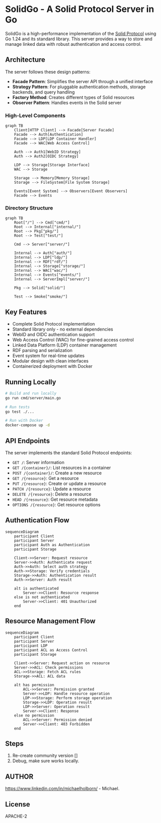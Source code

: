 # SolidGo - A Solid Protocol Server in Go

SolidGo is a high-performance implementation of the [Solid Protocol](https://solidproject.org/TR/protocol) using Go 1.24 and its standard library. This server provides a way to store and manage linked data with robust authentication and access control.

## Architecture

The server follows these design patterns:
- **Facade Pattern**: Simplifies the server API through a unified interface
- **Strategy Pattern**: For pluggable authentication methods, storage backends, and query handling
- **Factory Method**: Creates different types of Solid resources
- **Observer Pattern**: Handles events in the Solid server

### High-Level Components

```mermaid
graph TB
    Client[HTTP Client] --> Facade[Server Facade]
    Facade --> Auth[Authentication]
    Facade --> LDP[LDP Container Handler]
    Facade --> WAC[Web Access Control]
    
    Auth --> Auth1[WebID Strategy]
    Auth --> Auth2[OIDC Strategy]
    
    LDP --> Storage[Storage Interface]
    WAC --> Storage
    
    Storage --> Memory[Memory Storage]
    Storage --> FileSystem[File System Storage]
    
    Events[Event System] --> Observers[Event Observers]
    Facade --> Events
```

### Directory Structure

```mermaid
graph TB
    Root["/"] --> Cmd["cmd/"]
    Root --> Internal["internal/"]
    Root --> Pkg["pkg/"]
    Root --> Test["test/"]
    
    Cmd --> Server["server/"]
    
    Internal --> Auth["auth/"]
    Internal --> LDP["ldp/"]
    Internal --> RDF["rdf/"]
    Internal --> Storage["storage/"]
    Internal --> WAC["wac/"]
    Internal --> Events["events/"]
    Internal --> ServerImpl["server/"]
    
    Pkg --> Solid["solid/"]
    
    Test --> Smoke["smoke/"]
```

## Key Features

- Complete Solid Protocol implementation
- Standard library only - no external dependencies
- WebID and OIDC authentication support
- Web Access Control (WAC) for fine-grained access control
- Linked Data Platform (LDP) container management
- RDF parsing and serialization
- Event system for real-time updates
- Modular design with clean interfaces
- Containerized deployment with Docker

## Running Locally

```bash
# Build and run locally
go run cmd/server/main.go

# Run tests
go test ./...

# Run with Docker
docker-compose up -d
```

## API Endpoints

The server implements the standard Solid Protocol endpoints:

- `GET /`: Server information
- `GET /{container}/`: List resources in a container
- `POST /{container}/`: Create a new resource
- `GET /{resource}`: Get a resource
- `PUT /{resource}`: Create or update a resource
- `PATCH /{resource}`: Update a resource
- `DELETE /{resource}`: Delete a resource
- `HEAD /{resource}`: Get resource metadata
- `OPTIONS /{resource}`: Get resource options

## Authentication Flow

```mermaid
sequenceDiagram
    participant Client
    participant Server
    participant Auth as Authentication
    participant Storage
    
    Client->>Server: Request resource
    Server->>Auth: Authenticate request
    Auth->>Auth: Select auth strategy
    Auth->>Storage: Verify credentials
    Storage->>Auth: Authentication result
    Auth->>Server: Auth result
    
    alt is authenticated
        Server->>Client: Resource response
    else is not authenticated
        Server->>Client: 401 Unauthorized
    end
```

## Resource Management Flow

```mermaid
sequenceDiagram
    participant Client
    participant Server
    participant LDP
    participant ACL as Access Control
    participant Storage
    
    Client->>Server: Request action on resource
    Server->>ACL: Check permissions
    ACL->>Storage: Fetch ACL rules
    Storage->>ACL: ACL data
    
    alt has permission
        ACL->>Server: Permission granted
        Server->>LDP: Handle resource operation
        LDP->>Storage: Perform storage operation
        Storage->>LDP: Operation result
        LDP->>Server: Operation result
        Server->>Client: Response
    else no permission
        ACL->>Server: Permission denied
        Server->>Client: 403 Forbidden
    end
```

## Steps

1. Re-create community version []
2. Debug, make sure works locally.

## AUTHOR

https://www.linkedin.com/in/michaelholborn/ - Michael.

## License

APACHE-2
